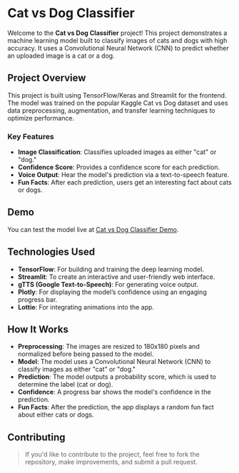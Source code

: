 # Cat vs Dog Classifier

Welcome to the **Cat vs Dog Classifier** project! This project demonstrates a machine learning model built to classify images of cats and dogs with high accuracy. It uses a Convolutional Neural Network (CNN) to predict whether an uploaded image is a cat or a dog.

## Project Overview

This project is built using TensorFlow/Keras and Streamlit for the frontend. The model was trained on the popular Kaggle Cat vs Dog dataset and uses data preprocessing, augmentation, and transfer learning techniques to optimize performance.

### Key Features
- **Image Classification**: Classifies uploaded images as either "cat" or "dog."
- **Confidence Score**: Provides a confidence score for each prediction.
- **Voice Output**: Hear the model's prediction via a text-to-speech feature.
- **Fun Facts**: After each prediction, users get an interesting fact about cats or dogs.

## Demo

You can test the model live at [Cat vs Dog Classifier Demo](https://fcsqzqgdpcghkcdyzrstns.streamlit.app/).

## Technologies Used

- **TensorFlow**: For building and training the deep learning model.
- **Streamlit**: To create an interactive and user-friendly web interface.
- **gTTS (Google Text-to-Speech)**: For generating voice output.
- **Plotly**: For displaying the model’s confidence using an engaging progress bar.
- **Lottie**: For integrating animations into the app.


## How It Works
- **Preprocessing**: The images are resized to 180x180 pixels and normalized before being passed to the model.
- **Model**: The model uses a Convolutional Neural Network (CNN) to classify images as either "cat" or "dog."
- **Prediction**: The model outputs a probability score, which is used to determine the label (cat or dog).
- **Confidence**: A progress bar shows the model's confidence in the prediction.
- **Fun Facts**: After the prediction, the app displays a random fun fact about either cats or dogs.

## Contributing
> If you'd like to contribute to the project, feel free to fork the repository, make improvements, and submit a pull request.

